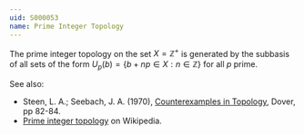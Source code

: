 ```yaml
---
uid: S000053
name: Prime Integer Topology
---
```

The prime integer topology on the set $X = \mathbb{Z}^+$ is generated by the subbasis of all sets of the form $U_p(b) = \{b+np \in X : n \in \mathbb{Z}\}$ for all $p$ prime.

See also:

* Steen, L. A.; Seebach, J. A. (1970), [Counterexamples in Topology](http://books.google.com/books/about/Counterexamples_in_Topology.html?id=DkEuGkOtSrUC), Dover, pp 82-84.
* [Prime integer topology](http://en.wikipedia.org/wiki/Prime_integer_topology) on Wikipedia.

